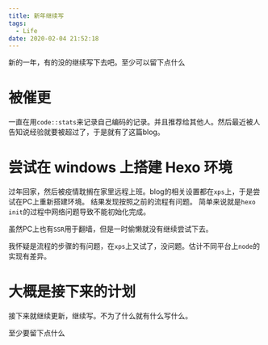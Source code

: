 ```yaml
---
title: 新年继续写
tags:
  - Life
date: 2020-02-04 21:52:18
---
```


新的一年，有的没的继续写下去吧。至少可以留下点什么
<!--more-->
# 被催更
一直在用`code::stats`来记录自己编码的记录。并且推荐给其他人。然后最近被人告知说经验就要被超过了，于是就有了这篇blog。

# 尝试在 windows 上搭建 Hexo 环境
过年回家，然后被疫情耽搁在家里远程上班。blog的相关设置都在`xps`上，于是尝试在PC上重新搭建环境。
结果发现按照之前的流程有问题。
简单来说就是`hexo init`的过程中网络问题导致不能初始化完成。

虽然PC上也有`SSR`用于翻墙，但是一时偷懒就没有继续尝试下去。

我怀疑是流程的步骤的有问题，在`xps`上又试了，没问题。估计不同平台上`node`的实现有差异。

# 大概是接下来的计划
接下来就继续更新，继续写。不为了什么就有什么写什么。

至少要留下点什么